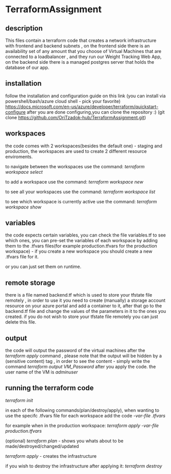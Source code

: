 # TerraformAssignment

## description
This files contain a terraform code that creates a network infrastructure 
with frontend and backend subnets , 
on the frontend side there is an availability set of any amount that you choose of Virtual Machines that are connected to a loadbalancer ,
and they run our Weight Tracking Web App,
on the backend side there is a managed postgres server that holds the database of our app.

## installation
follow the installation and configuration guide on this link (you can install via powershell/bash/azure cloud shell - pick your favorite)
https://docs.microsoft.com/en-us/azure/developer/terraform/quickstart-configure
after you are done configuring,you can clone the repository :) (git clone https://github.com/OriTzadok-hub/TerraformAssignment.git)

## workspaces
the code comes with 2 workspaces(besides the default one) - staging and production,
the workspaces are used to create 2 different resource enviroments.

to navigate between the workspaces use the command: *terraform workspace select <desired-workspace>*
  
to add a workspace use the command: *terraform workspace new <workspace-name>*
  
to see all your workspaces use the command: *terraform workspace list*
  
to see which workspace is currently active use the command: *terraform workspace show*

## variables
the code expects certain variables, you can check the file variables.tf to see which ones, you can pre-set the variables of each workspace by adding them to the .tfvars files(for example production.tfvars for the production workspace) - if you create a new workspace you should create a new .tfvars file for it.
  
or you can just set them on runtime.


## remote storage 
there is a file named backend.tf which is used to store your tfstate file remotely ,
in order to use it you need to create (manually) a storage account resource on your azure portal and add a container to it,
after that go to the backend.tf file and change the values of the parameters in it to the ones you created.
if you do not wish to store your tfstate file remotely you can just delete this file.

## output
the code will output the password of the virtual machines after the *terraform apply* command ,
please note that the output will be hidden by a (sensitive content) tag , in order to see the content - 
simply write the command *terraform output VM_Password* after you apply the code.
the user name of the VM is *adminuser*

## running the terraform code
*terraform init* 
  
in each of the following commands(plan/destroy/apply), when wanting to use the specifc .tfvars file for each workspace add the code *-var-file <name>.tfvars*
  
for example when in the production workspace: *terraform apply -var-file production.tfvars*
  
(optional) *terraform plan* - shows you whats about to be made/destroyed/changed/updated
  
*terraform apply* - creates the infrastructure

if you wish to destroy the infrastructure after applying it:
*terraform destroy*
